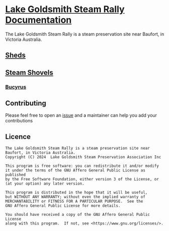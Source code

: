 # [Lake Goldsmith Steam Rally Documentation](https://github.com/non-bin/Lake-Goldsmith)

The Lake Goldsmith Steam Rally is a steam preservation site near Baufort, in Victoria Australia.

## [Sheds](sheds)

## [Steam Shovels](sheds/steamShovels)

### [Bucyrus](sheds/steamShovels/bucyrus.md)

## Contributing

Please feel free to open an [issue](https://github.com/Lake-Goldsmith/Lake-Goldsmith.github.io/issues) and a maintainer can help you add your contributions

## Licence

    The Lake Goldsmith Steam Rally is a steam preservation site near Baufort, in Victoria Australia.
    Copyright (C) 2024  Lake Goldsmith Steam Preservation Association Inc

    This program is free software: you can redistribute it and/or modify
    it under the terms of the GNU Affero General Public License as published
    by the Free Software Foundation, either version 3 of the License, or
    (at your option) any later version.

    This program is distributed in the hope that it will be useful,
    but WITHOUT ANY WARRANTY; without even the implied warranty of
    MERCHANTABILITY or FITNESS FOR A PARTICULAR PURPOSE.  See the
    GNU Affero General Public License for more details.

    You should have received a copy of the GNU Affero General Public License
    along with this program.  If not, see <https://www.gnu.org/licenses/>.
